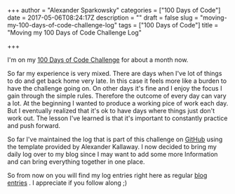 +++
author = "Alexander Sparkowsky"
categories = ["100 Days of Code"]
date = 2017-05-06T08:24:17Z
description = ""
draft = false
slug = "moving-my-100-days-of-code-challenge-log"
tags = ["100 Days of Code"]
title = "Moving my 100 Days of Code Challenge Log"

+++

I'm on my [100 Days of Code Challenge](http://roamingthings.de/my-100-days-of-code-challenge/) for about a month now. 

So far my experience is very mixed. There are days when I've lot of things to do and get back home very late. In this case it feels more like a burden to have the challenge going on. On other days it's fine and I enjoy the focus I gain through the simple rules. Therefore the outcome of every day can vary a lot.
At the beginning I wanted to produce a working pice of work each day. But I eventually realized that it's ok to have days where things just don't work out. The lesson I've learned is that it's important to constantly practice and push forward.

So far I've maintained the log that is part of this challenge on [GitHub](https://github.com/roamingthings/100-days-of-code) using the template provided by Alexander Kallaway. I now decided to bring my daily log over to my blog since I may want to add some more Information and can bring everything together in one place.

So from now on you will find my log entries right here as regular [blog entries](http://roamingthings.de/tag/100-days-of-code) . I appreciate if you follow along ;)

